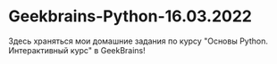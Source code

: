 # Geekbrains-Python-16.03.2022

Здесь храняться мои домашние задания по курсу "Основы Python. Интерактивный курс" в GeekBrains!
